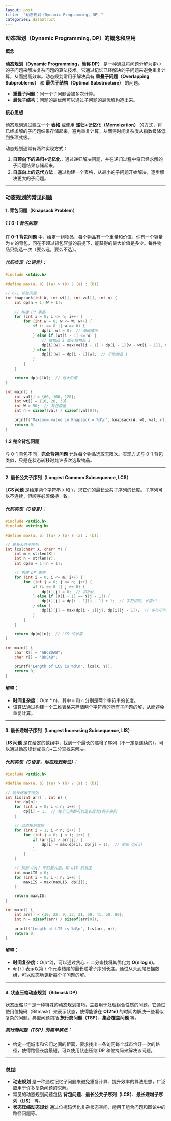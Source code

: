```yaml
---
layout: post
title:  "动态规划（Dynamic Programming, DP）"
categories: dataStruct
---
```



### 动态规划（Dynamic Programming, DP）的概念和应用

#### 概念
**动态规划（Dynamic Programming，简称 DP）** 是一种通过将问题分解为更小的子问题来解决复杂问题的算法技术。它通过记忆已经解决的子问题来避免重复计算，从而提高效率。动态规划常用于解决具有 **重叠子问题（Overlapping Subproblems）** 和 **最优子结构（Optimal Substructure）** 的问题。

- **重叠子问题**：同一个子问题会被多次计算。
- **最优子结构**：问题的最优解可以通过子问题的最优解构造出来。

#### 核心思想
动态规划通过建立一个 **表格** 或使用 **递归+记忆化（Memoization）** 的方式，将已经求解的子问题结果存储起来，避免重复计算，从而将时间复杂度从指数级降低到多项式级。

动态规划通常有两种实现方式：
1. **自顶向下的递归+记忆化**：通过递归解决问题，并在递归过程中将已经求解的子问题结果存储起来。
2. **自底向上的迭代方法**：通过构建一个表格，从最小的子问题开始解决，逐步解决更大的子问题。

---

### 动态规划的常见问题

#### 1. **背包问题（Knapsack Problem）**

##### 1.1 0-1 背包问题
在 **0-1 背包问题** 中，给定一组物品，每个物品有一个重量和价值，你有一个容量为 `W` 的背包，问在不超过背包容量的前提下，能获得的最大价值是多少。每件物品只能选一次（要么选，要么不选）。

##### 代码实现（C语言）：
```c
#include <stdio.h>

#define max(a, b) ((a) > (b) ? (a) : (b))

// 0-1 背包问题
int knapsack(int W, int wt[], int val[], int n) {
    int dp[n + 1][W + 1];

    // 构建 DP 表格
    for (int i = 0; i <= n; i++) {
        for (int w = 0; w <= W; w++) {
            if (i == 0 || w == 0) {
                dp[i][w] = 0;  // 基础情况
            } else if (wt[i - 1] <= w) {
                // 取物品 i 或不取物品 i
                dp[i][w] = max(val[i - 1] + dp[i - 1][w - wt[i - 1]], dp[i - 1][w]);
            } else {
                dp[i][w] = dp[i - 1][w];  // 不取物品 i
            }
        }
    }

    return dp[n][W];  // 最大价值
}

int main() {
    int val[] = {60, 100, 120};
    int wt[] = {10, 20, 30};
    int W = 50;  // 背包容量
    int n = sizeof(val) / sizeof(val[0]);

    printf("Maximum value in Knapsack = %d\n", knapsack(W, wt, val, n));
    return 0;
}
```

#### 1.2 完全背包问题
与 0-1 背包不同，**完全背包问题** 允许每个物品选取无限次。实现方式与 0-1 背包类似，只是在状态转移时允许多次选取物品。

---

#### 2. **最长公共子序列（Longest Common Subsequence, LCS）**

**LCS 问题** 是给定两个字符串 `X` 和 `Y`，求它们的最长公共子序列的长度。子序列可以不连续，但顺序必须保持一致。

##### 代码实现（C语言）：
```c
#include <stdio.h>
#include <string.h>

#define max(a, b) ((a) > (b) ? (a) : (b))

// 最长公共子序列
int lcs(char* X, char* Y) {
    int m = strlen(X);
    int n = strlen(Y);
    int dp[m + 1][n + 1];

    // 构建 DP 表格
    for (int i = 0; i <= m; i++) {
        for (int j = 0; j <= n; j++) {
            if (i == 0 || j == 0) {
                dp[i][j] = 0;  // 初始化
            } else if (X[i - 1] == Y[j - 1]) {
                dp[i][j] = dp[i - 1][j - 1] + 1;  // 字符相同，长度+1
            } else {
                dp[i][j] = max(dp[i - 1][j], dp[i][j - 1]);  // 字符不同，取较大值
            }
        }
    }

    return dp[m][n];  // LCS 的长度
}

int main() {
    char X[] = "ABCBDAB";
    char Y[] = "BDCAB";

    printf("Length of LCS is %d\n", lcs(X, Y));
    return 0;
}
```

#### 解释：
- **时间复杂度**：O(m * n)，其中 `m` 和 `n` 分别是两个字符串的长度。
- 该算法通过构建一个二维表格来存储两个字符串的所有子问题的解，从而避免重复计算。

---

#### 3. **最长递增子序列（Longest Increasing Subsequence, LIS）**

**LIS 问题** 是在给定的数组中，找到一个最长的递增子序列（不一定是连续的）。可以通过动态规划或贪心+二分查找来解决。

##### 代码实现（C语言，动态规划解法）：
```c
#include <stdio.h>

#define max(a, b) ((a) > (b) ? (a) : (b))

// 最长递增子序列
int lis(int arr[], int n) {
    int dp[n];
    for (int i = 0; i < n; i++) {
        dp[i] = 1;  // 每个元素都可以是长度为1的子序列
    }

    // 动态规划求解
    for (int i = 1; i < n; i++) {
        for (int j = 0; j < i; j++) {
            if (arr[i] > arr[j]) {
                dp[i] = max(dp[i], dp[j] + 1);  // 更新 dp[i]
            }
        }
    }

    // 找到 dp[] 中的最大值，即 LIS 的长度
    int maxLIS = 0;
    for (int i = 0; i < n; i++) {
        maxLIS = max(maxLIS, dp[i]);
    }

    return maxLIS;
}

int main() {
    int arr[] = {10, 22, 9, 33, 21, 50, 41, 60, 80};
    int n = sizeof(arr) / sizeof(arr[0]);

    printf("Length of LIS is %d\n", lis(arr, n));
    return 0;
}
```

#### 解释：
- **时间复杂度**：O(n^2)，可以通过贪心 + 二分查找将其优化为 **O(n log n)**。
- `dp[i]` 表示以第 `i` 个元素结尾的最长递增子序列长度。通过从头到尾扫描数组，可以动态地更新每个子问题的解。

---

#### 4. **状态压缩动态规划（Bitmask DP）**

状态压缩 DP 是一种特殊的动态规划技巧，主要用于处理组合性质的问题。它通过使用位掩码（Bitmask）来表示状态，使得能够在 **O(2^n)** 的时间内解决一些看似复杂的问题。典型问题包括 **旅行商问题（TSP）**、**集合覆盖问题** 等。

##### 旅行商问题（TSP）的简单解法：
- 给定一组城市和它们之间的距离，要求找出一条访问每个城市恰好一次的路径，使得路径长度最短。可以使用状态压缩 DP 和位掩码来解决该问题。

---

### 总结

- **动态规划** 是一种通过记忆子问题来避免重复计算、提升效率的算法思想，广泛应用于许多复杂问题的求解。
- 常见的动态规划问题包括 **背包问题**、**最长公共子序列（LCS）**、**最长递增子序列（LIS）** 等。
- **状态压缩动态规划** 通过位掩码优化复杂状态空间，适用于组合问题和图论中的路径问题等。
